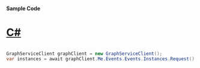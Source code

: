 #### Sample Code
# [C#](#tab/Csharp)

```C#

GraphServiceClient graphClient = new GraphServiceClient();
var instances = await graphClient.Me.Events.Events.Instances.Request().GetAsync();

```